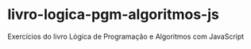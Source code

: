 # livro-logica-pgm-algoritmos-js
Exercícios do livro Lógica de Programação e Algoritmos com JavaScript 

